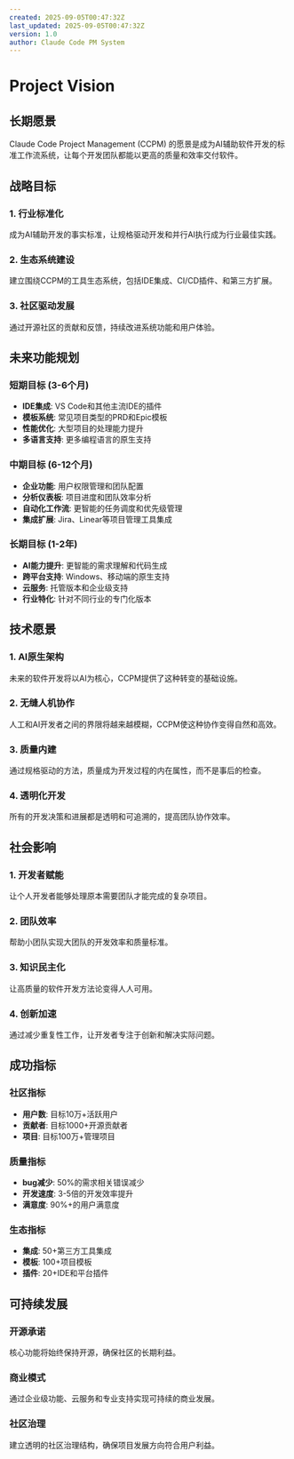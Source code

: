 ```yaml
---
created: 2025-09-05T00:47:32Z
last_updated: 2025-09-05T00:47:32Z
version: 1.0
author: Claude Code PM System
---
```


# Project Vision

## 长期愿景

Claude Code Project Management (CCPM) 的愿景是成为AI辅助软件开发的标准工作流系统，让每个开发团队都能以更高的质量和效率交付软件。

## 战略目标

### 1. 行业标准化
成为AI辅助开发的事实标准，让规格驱动开发和并行AI执行成为行业最佳实践。

### 2. 生态系统建设
建立围绕CCPM的工具生态系统，包括IDE集成、CI/CD插件、和第三方扩展。

### 3. 社区驱动发展
通过开源社区的贡献和反馈，持续改进系统功能和用户体验。

## 未来功能规划

### 短期目标 (3-6个月)
- **IDE集成**: VS Code和其他主流IDE的插件
- **模板系统**: 常见项目类型的PRD和Epic模板
- **性能优化**: 大型项目的处理能力提升
- **多语言支持**: 更多编程语言的原生支持

### 中期目标 (6-12个月)
- **企业功能**: 用户权限管理和团队配置
- **分析仪表板**: 项目进度和团队效率分析
- **自动化工作流**: 更智能的任务调度和优先级管理
- **集成扩展**: Jira、Linear等项目管理工具集成

### 长期目标 (1-2年)
- **AI能力提升**: 更智能的需求理解和代码生成
- **跨平台支持**: Windows、移动端的原生支持
- **云服务**: 托管版本和企业级支持
- **行业特化**: 针对不同行业的专门化版本

## 技术愿景

### 1. AI原生架构
未来的软件开发将以AI为核心，CCPM提供了这种转变的基础设施。

### 2. 无缝人机协作
人工和AI开发者之间的界限将越来越模糊，CCPM使这种协作变得自然和高效。

### 3. 质量内建
通过规格驱动的方法，质量成为开发过程的内在属性，而不是事后的检查。

### 4. 透明化开发
所有的开发决策和进展都是透明和可追溯的，提高团队协作效率。

## 社会影响

### 1. 开发者赋能
让个人开发者能够处理原本需要团队才能完成的复杂项目。

### 2. 团队效率
帮助小团队实现大团队的开发效率和质量标准。

### 3. 知识民主化
让高质量的软件开发方法论变得人人可用。

### 4. 创新加速
通过减少重复性工作，让开发者专注于创新和解决实际问题。

## 成功指标

### 社区指标
- **用户数**: 目标10万+活跃用户
- **贡献者**: 目标1000+开源贡献者
- **项目**: 目标100万+管理项目

### 质量指标
- **bug减少**: 50%的需求相关错误减少
- **开发速度**: 3-5倍的开发效率提升
- **满意度**: 90%+的用户满意度

### 生态指标
- **集成**: 50+第三方工具集成
- **模板**: 100+项目模板
- **插件**: 20+IDE和平台插件

## 可持续发展

### 开源承诺
核心功能将始终保持开源，确保社区的长期利益。

### 商业模式
通过企业级功能、云服务和专业支持实现可持续的商业发展。

### 社区治理
建立透明的社区治理结构，确保项目发展方向符合用户利益。